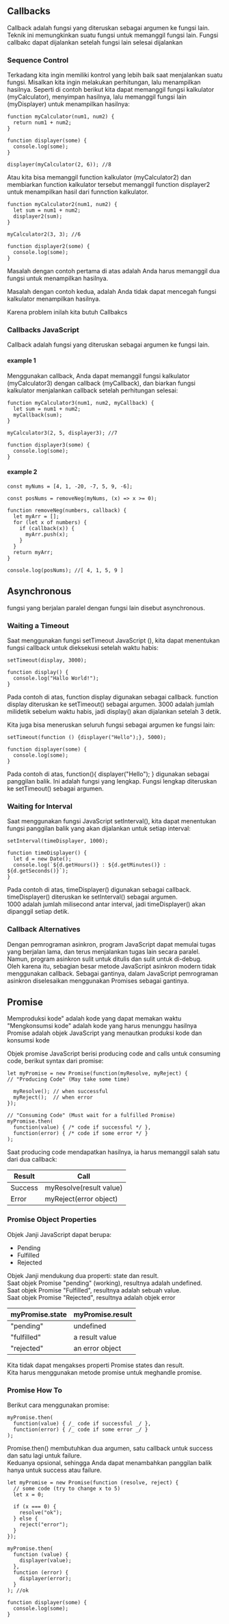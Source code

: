 ## Callbacks

Callback adalah fungsi yang diteruskan sebagai argumen ke fungsi lain. Teknik ini memungkinkan suatu fungsi untuk memanggil fungsi lain. Fungsi callbakc dapat dijalankan setelah fungsi lain selesai dijalankan

### Sequence Control

Terkadang kita ingin memiliki kontrol yang lebih baik saat menjalankan suatu fungsi. Misalkan kita ingin melakukan perhitungan, lalu menampilkan hasilnya. Seperti di contoh berikut kita dapat memanggil fungsi kalkulator (myCalculator), menyimpan hasilnya, lalu memanggil fungsi lain (myDisplayer) untuk menampilkan hasilnya:

```
function myCalculator(num1, num2) {
  return num1 + num2;
}

function displayer(some) {
  console.log(some);
}

displayer(myCalculator(2, 6)); //8

```

Atau kita bisa memanggil function kalkulator (myCalculator2) dan membiarkan function kalkulator tersebut memanggil function displayer2 untuk menampilkan hasil dari funnction kalkulator.

```
function myCalculator2(num1, num2) {
  let sum = num1 + num2;
  displayer2(sum);
}

myCalculator2(3, 3); //6

function displayer2(some) {
  console.log(some);
}
```

Masalah dengan contoh pertama di atas adalah Anda harus memanggil dua fungsi untuk menampilkan hasilnya.

Masalah dengan contoh kedua, adalah Anda tidak dapat mencegah fungsi kalkulator menampilkan hasilnya.

Karena problem inilah kita butuh Callbakcs

### Callbacks JavaScript

Callback adalah fungsi yang diteruskan sebagai argumen ke fungsi lain.

#### example 1

Menggunakan callback, Anda dapat memanggil fungsi kalkulator (myCalculator3) dengan callback (myCallback), dan biarkan fungsi kalkulator menjalankan callback setelah perhitungan selesai:

```
function myCalculator3(num1, num2, myCallback) {
  let sum = num1 + num2;
  myCallback(sum);
}

myCalculator3(2, 5, displayer3); //7

function displayer3(some) {
  console.log(some);
}

```

#### example 2

```
const myNums = [4, 1, -20, -7, 5, 9, -6];

const posNums = removeNeg(myNums, (x) => x >= 0);

function removeNeg(numbers, callback) {
  let myArr = [];
  for (let x of numbers) {
    if (callback(x)) {
      myArr.push(x);
    }
  }
  return myArr;
}

console.log(posNums); //[ 4, 1, 5, 9 ]
```

## Asynchronous

fungsi yang berjalan paralel dengan fungsi lain disebut asynchronous.

### Waiting a Timeout

Saat menggunakan fungsi setTimeout JavaScript (), kita dapat menentukan fungsi callback untuk dieksekusi setelah waktu habis:

```
setTimeout(display, 3000);

function display() {
  console.log("Hallo World!");
}
```

Pada contoh di atas, function display digunakan sebagai callback. function display diteruskan ke setTimeout() sebagai argumen. 3000 adalah jumlah milidetik sebelum waktu habis, jadi display() akan dijalankan setelah 3 detik.

Kita juga bisa meneruskan seluruh fungsi sebagai argumen ke fungsi lain:

```
setTimeout(function () {displayer("Hello");}, 5000);

function displayer(some) {
  console.log(some);
}
```

Pada contoh di atas, function(){ displayer("Hello"); } digunakan sebagai panggilan balik. Ini adalah fungsi yang lengkap. Fungsi lengkap diteruskan ke setTimeout() sebagai argumen.

### Waiting for Interval

Saat menggunakan fungsi JavaScript setInterval(), kita dapat menentukan fungsi panggilan balik yang akan dijalankan untuk setiap interval:

```
setInterval(timeDisplayer, 1000);

function timeDisplayer() {
  let d = new Date();
  console.log(`${d.getHours()} : ${d.getMinutes()} : ${d.getSeconds()}`);
}
```

Pada contoh di atas, timeDisplayer() digunakan sebagai callback.
<br>timeDisplayer() diteruskan ke setInterval() sebagai argumen.
<br>
1000 adalah jumlah milisecond antar interval, jadi timeDisplayer() akan dipanggil setiap detik.

### Callback Alternatives

Dengan pemrograman asinkron, program JavaScript dapat memulai tugas yang berjalan lama, dan terus menjalankan tugas lain secara paralel.
<br>
Namun, program asinkron sulit untuk ditulis dan sulit untuk di-debug.
<br>
Oleh karena itu, sebagian besar metode JavaScript asinkron modern tidak menggunakan callback. Sebagai gantinya, dalam JavaScript pemrograman asinkron diselesaikan menggunakan Promises sebagai gantinya.

## Promise

Memproduksi kode" adalah kode yang dapat memakan waktu
<br>
"Mengkonsumsi kode" adalah kode yang harus menunggu hasilnya
<br>
Promise adalah objek JavaScript yang menautkan produksi kode dan konsumsi kode

Objek promise JavaScript berisi producing code and calls untuk consuming code, berikut syntax dari promise:

```
let myPromise = new Promise(function(myResolve, myReject) {
// "Producing Code" (May take some time)

  myResolve(); // when successful
  myReject();  // when error
});

// "Consuming Code" (Must wait for a fulfilled Promise)
myPromise.then(
  function(value) { /* code if successful */ },
  function(error) { /* code if some error */ }
);
```

Saat producing code mendapatkan hasilnya, ia harus memanggil salah satu dari dua callback:

| Result  | Call                    |
| ------- | ----------------------- |
| Success | myResolve(result value) |
| Error   | myReject(error object)  |

### Promise Object Properties

Objek Janji JavaScript dapat berupa:

- Pending
- Fulfilled
- Rejected

Objek Janji mendukung dua properti: state dan result.
<br>
Saat objek Promise "pending" (working), resultnya adalah undefined.
<br>
Saat objek Promise "Fulfilled", resultnya adalah sebuah value.
<br>
Saat objek Promise "Rejected", resultnya adalah objek error

| myPromise.state | myPromise.result |
| --------------- | ---------------- |
| "pending"       | undefined        |
| "fulfilled"     | a result value   |
| "rejected"      | an error object  |

Kita tidak dapat mengakses properti Promise states dan result.
<br>
Kita harus menggunakan metode promise untuk meghandle promise.

### Promise How To

Berikut cara menggunakan promise:

```
myPromise.then(
  function(value) { /_ code if successful _/ },
  function(error) { /_ code if some error _/ }
);
```

Promise.then() membutuhkan dua argumen, satu callback untuk success dan satu lagi untuk failure.
<br>
Keduanya opsional, sehingga Anda dapat menambahkan panggilan balik hanya untuk success atau failure.

```
let myPromise = new Promise(function (resolve, reject) {
  // some code (try to change x to 5)
  let x = 0;

  if (x === 0) {
    resolve("ok");
  } else {
    reject("error");
  }
});

myPromise.then(
  function (value) {
    displayer(value);
  },
  function (error) {
    displayer(error);
  }
); //ok

function displayer(some) {
  console.log(some);
}
```
